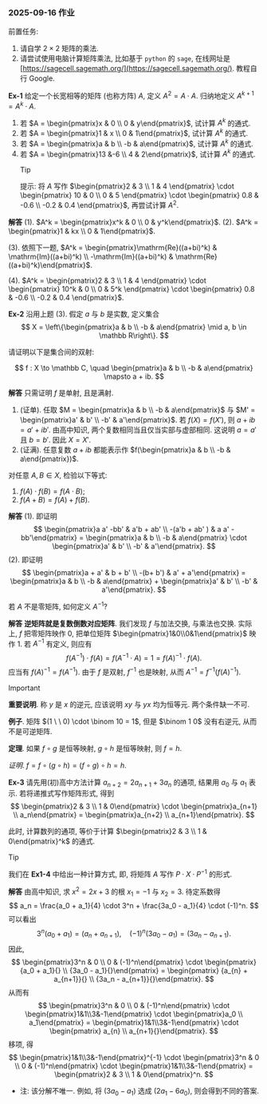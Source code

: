 ### 2025-09-16 作业

前置任务:

1. 请自学 $2 \times 2$ 矩阵的乘法.
2. 请尝试使用电脑计算矩阵乘法, 比如基于 `python` 的 `sage`, 在线网址是  [https://sagecell.sagemath.org/](https://sagecell.sagemath.org/). 教程自行 Google.


<div style="page-break-after: always;"></div>

**Ex-1** 给定一个长宽相等的矩阵 (也称方阵) $A$, 定义 $A^2 = A \cdot A$. 归纳地定义 $A ^{k+1} = A ^k \cdot A$.

1. 若 $A = \begin{pmatrix}x & 0 \\ 0 & y\end{pmatrix}$, 试计算 $A^k$ 的通式.
2. 若 $A = \begin{pmatrix}1 & x \\ 0 & 1\end{pmatrix}$, 试计算 $A^k$ 的通式.
3. 若 $A = \begin{pmatrix}a & b \\ -b & a\end{pmatrix}$, 试计算 $A^k$ 的通式.
4. 若 $A = \begin{pmatrix}13 &-6 \\ 4 & 2\end{pmatrix}$, 试计算 $A^k$ 的通式.
	> [!TIP] 
	>
	> 提示: 将 $A$ 写作 $\begin{pmatrix}2 & 3 \\ 1 & 4 \end{pmatrix} \cdot \begin{pmatrix} 10 & 0 \\ 0  & 5 \end{pmatrix} \cdot \begin{pmatrix} 0.8 & -0.6 \\ -0.2 & 0.4 \end{pmatrix}$, 再尝试计算 $A^2$.

**解答** (1). $A^k = \begin{pmatrix}x^k & 0 \\ 0 & y^k\end{pmatrix}$. (2). $A^k = \begin{pmatrix}1 & kx \\ 0 & 1\end{pmatrix}$.

(3). 依照下一题, $A^k = \begin{pmatrix}\mathrm{Re}((a+bi)^k) & \mathrm{Im}((a+bi)^k) \\ -\mathrm{Im}((a+bi)^k) & \mathrm{Re}((a+bi)^k)\end{pmatrix}$.

(4). $A^k = \begin{pmatrix}2 & 3 \\ 1 & 4 \end{pmatrix} \cdot \begin{pmatrix} 10^k & 0 \\ 0  & 5^k \end{pmatrix} \cdot \begin{pmatrix} 0.8 & -0.6 \\ -0.2 & 0.4 \end{pmatrix}$.

<div style="page-break-after: always;"></div>

**Ex-2** 沿用上题 (3). 假定  $a$ 与 $b$ 是实数, 定义集合
$$
X = \left\{\begin{pmatrix}a & b \\ -b & a\end{pmatrix} \mid a, b \in \mathbb R\right\}.
$$

请证明以下是集合间的双射:

$$
f : X \to \mathbb C, \quad \begin{pmatrix}a & b \\ -b & a\end{pmatrix} \mapsto a + ib.
$$

**解答** 只需证明 $f$ 是单射, 且是满射.

1. (证单). 任取 $M = \begin{pmatrix}a & b \\ -b & a\end{pmatrix}$ 与 $M' = \begin{pmatrix}a' & b' \\ -b' & a'\end{pmatrix}$. 若 $f(X) = f(X')$, 则 $a+ib = a' + ib'$. 由高中知识, 两个复数相同当且仅当实部与虚部相同. 这说明 $a = a'$ 且 $b=b'$. 因此 $X = X'$.
2. (证满). 任意复数 $a + ib$ 都能表示作 $f(\begin{pmatrix}a & b \\ -b & a\end{pmatrix})$. 

对任意 $A, B \in X$, 检验以下等式:

1. $f(A) \cdot f(B) = f(A \cdot B)$;
2. $f(A + B) = f(A) + f(B)$.

**解答** (1). 即证明
$$
\begin{pmatrix}a a' -bb' & a'b + ab' \\ -(a'b + ab' ) & a a' -bb'\end{pmatrix} = \begin{pmatrix}a & b \\ -b & a\end{pmatrix} \cdot \begin{pmatrix}a' & b' \\ -b' & a'\end{pmatrix}.
$$
(2). 即证明
$$
\begin{pmatrix}a + a' & b + b' \\ -(b+ b') & a' + a'\end{pmatrix} = \begin{pmatrix}a & b \\ -b & a\end{pmatrix} + \begin{pmatrix}a' & b' \\ -b' & a'\end{pmatrix}.
$$


若 $A$ 不是零矩阵, 如何定义 $A^{-1}$?

**解答** **逆矩阵就是复数倒数对应矩阵**. 我们发现 $f$ 与加法交换, 与乘法也交换. 实际上, $f$ 把零矩阵映作 $0$, 把单位矩阵 $\begin{pmatrix}1&0\\0&1\end{pmatrix}$ 映作 $1$. 若 $A^{-1}$ 有定义, 则应有
$$
f(A^{-1}) \cdot f(A) = f(A^{-1} \cdot A) = 1 = f(A)^{-1} \cdot f(A).
$$
应当有 $f(A)^{-1} = f(A^{-1})$. 由于 $f$ 是双射, $f^{-1}$ 也是映射, 从而 $A^{-1} = f^{-1} (f(A)^{-1})$.

> [!IMPORTANT]
>
> **重要说明**. 称 $y$ 是 $x$ 的逆元, 应该说明 $xy$ 与 $yx$ 均为恒等元. 两个条件缺一不可.
>
> **例子**. 矩阵 $(1 \ \ 0) \cdot \binom 10 = 1$, 但是 $\binom 1 0$ 没有右逆元, 从而不是可逆矩阵.
>
> **定理**. 如果 $f \circ g$ 是恒等映射, $g \circ h$ 是恒等映射, 则 $f = h$.
>
> *证明*. $f = f\circ (g \circ h) = (f \circ g) \circ h = h$.

<div style="page-break-after: always;"></div>

**Ex-3** 请先用(初)高中方法计算 $a_{n+2} = 2a_{n+1} + 3a_n$ 的通项, 结果用 $a_0$ 与 $a_1$ 表示. 若将递推式写作矩阵形式, 得到
$$
\begin{pmatrix}2 & 3 \\ 1 & 0\end{pmatrix} \cdot \begin{pmatrix}a_{n+1} \\ a_n\end{pmatrix} = \begin{pmatrix}a_{n+2} \\ a_{n+1}\end{pmatrix}.
$$

此时, 计算数列的通项, 等价于计算 $\begin{pmatrix}2 & 3 \\ 1 & 0\end{pmatrix}^k$ 的通式.

> [!TIP] 
> 
> 我们在 **Ex1-4** 中给出一种计算方式, 即, 将矩阵 $A$ 写作 $P\cdot X \cdot P^{-1}$ 的形式. 
> 


**解答** 由高中知识, 求 $x^2 = 2x + 3$ 的根 $x_1 = -1$ 与 $x_2 = 3$. 待定系数得
$$
a_n = \frac{a_0 + a_1}{4} \cdot 3^n + \frac{3a_0 - a_1}{4} \cdot (-1)^n.
$$
可以看出
$$
3^n(a_0+a_1) = (a_n + a_{n+1}),\quad (-1)^n(3a_0-a_1) = (3a_n - a_{n+1}).
$$
因此,
$$
\begin{pmatrix}3^n & 0 \\ 0 & (-1)^n\end{pmatrix} \cdot \begin{pmatrix}{a_0 + a_1}{} \\  {3a_0 - a_1}{}\end{pmatrix} = \begin{pmatrix} {a_{n} + a_{n+1}}{} \\  {3a_n - a_{n+1}}{}\end{pmatrix}.
$$
从而有
$$
\begin{pmatrix}3^n & 0 \\ 0 & (-1)^n\end{pmatrix} \cdot \begin{pmatrix}1&1\\3&-1\end{pmatrix} \cdot \begin{pmatrix}a_0 \\ a_1\end{pmatrix} =  \begin{pmatrix}1&1\\3&-1\end{pmatrix} \cdot \begin{pmatrix} a_{n} \\ a_{n+1}{}\end{pmatrix}.
$$
移项, 得
$$
\begin{pmatrix}1&1\\3&-1\end{pmatrix}^{-1} \cdot \begin{pmatrix}3^n & 0 \\ 0 & (-1)^n\end{pmatrix} \cdot \begin{pmatrix}1&1\\3&-1\end{pmatrix} = \begin{pmatrix}2 & 3 \\ 1 & 0\end{pmatrix}^n.
$$

* 注: 该分解不唯一. 例如, 将 $(3a_0-a_1)$ 选成 $(2a_1-6a_0)$, 则会得到不同的答案.

